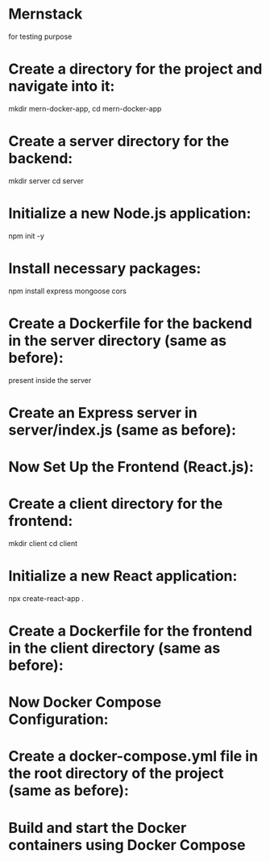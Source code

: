 # Mernstack
for testing purpose


# Create a directory for the project and navigate into it:
mkdir mern-docker-app,
cd mern-docker-app

# Create a server directory for the backend:
mkdir server
cd server


# Initialize a new Node.js application:
npm init -y

# Install necessary packages:
npm install express mongoose cors

# Create a Dockerfile for the backend in the server directory (same as before):
present inside the server


# Create an Express server in server/index.js (same as before):


#  Now  Set Up the Frontend (React.js):

# Create a client directory for the frontend:

mkdir client
cd client

# Initialize a new React application:

npx create-react-app .
# Create a Dockerfile for the frontend in the client directory (same as before):


# Now  Docker Compose Configuration:
# Create a docker-compose.yml file in the root directory of the project (same as before):


# Build and start the Docker containers using Docker Compose
